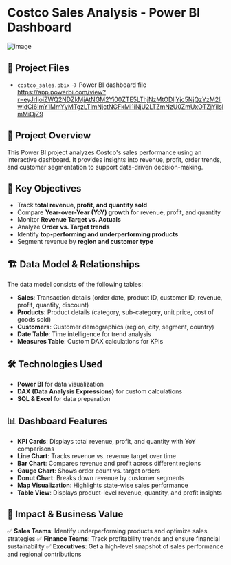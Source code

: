 # Costco Sales Analysis - Power BI Dashboard

![image](https://github.com/user-attachments/assets/c130d8f0-80a6-4be9-9275-da6b91683bbd)

## 📂 Project Files
- `costco_sales.pbix` → Power BI dashboard file
https://app.powerbi.com/view?r=eyJrIjoiZWQ2NDZkMjAtNGM2Yi00ZTE5LThjNzMtODljYjc5NjQzYzM2IiwidCI6ImY1MmYyMTgzLTlmNjctNGFkMi1iNjU2LTZmNzU0ZmUxOTZjYiIsImMiOjZ9

## 📌 Project Overview
This Power BI project analyzes Costco's sales performance using an interactive dashboard. It provides insights into revenue, profit, order trends, and customer segmentation to support data-driven decision-making.

## 🎯 Key Objectives
- Track **total revenue, profit, and quantity sold**
- Compare **Year-over-Year (YoY) growth** for revenue, profit, and quantity
- Monitor **Revenue Target vs. Actuals**
- Analyze **Order vs. Target trends**
- Identify **top-performing and underperforming products**
- Segment revenue by **region and customer type**

## 🏗️ Data Model & Relationships
The data model consists of the following tables:
- **Sales**: Transaction details (order date, product ID, customer ID, revenue, profit, quantity, discount)
- **Products**: Product details (category, sub-category, unit price, cost of goods sold)
- **Customers**: Customer demographics (region, city, segment, country)
- **Date Table**: Time intelligence for trend analysis
- **Measures Table**: Custom DAX calculations for KPIs

## 🛠️ Technologies Used
- **Power BI** for data visualization
- **DAX (Data Analysis Expressions)** for custom calculations
- **SQL & Excel** for data preparation

## 📊 Dashboard Features
- **KPI Cards**: Displays total revenue, profit, and quantity with YoY comparisons
- **Line Chart**: Tracks revenue vs. revenue target over time
- **Bar Chart**: Compares revenue and profit across different regions
- **Gauge Chart**: Shows order count vs. target orders
- **Donut Chart**: Breaks down revenue by customer segments
- **Map Visualization**: Highlights state-wise sales performance
- **Table View**: Displays product-level revenue, quantity, and profit insights

## 🚀 Impact & Business Value
✅ **Sales Teams**: Identify underperforming products and optimize sales strategies
✅ **Finance Teams**: Track profitability trends and ensure financial sustainability
✅ **Executives**: Get a high-level snapshot of sales performance and regional contributions

